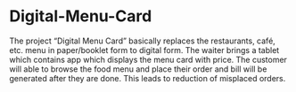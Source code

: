 # Digital-Menu-Card
The project “Digital Menu Card” basically replaces the restaurants, café, etc.  menu in paper/booklet form to digital form. The waiter brings a tablet which contains app which displays the menu card with price. The customer will able to browse the food menu and place their order and bill will be generated after they are done. This leads to reduction of misplaced orders.  

